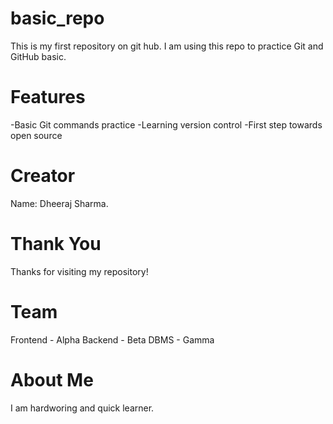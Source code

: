 # basic_repo
This is my first repository on git hub.
I am using this repo to practice Git and GitHub basic.

# Features
-Basic Git commands practice
-Learning version control
-First step towards open source

# Creator
Name: Dheeraj Sharma.

# Thank You
Thanks for visiting my repository!

# Team
Frontend - Alpha
Backend - Beta
DBMS - Gamma
 
# About Me
I am hardworing and quick learner.

